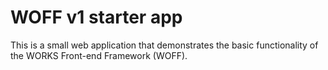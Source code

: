 # WOFF v1 starter app

This is a small web application that demonstrates the basic functionality of the WORKS Front-end Framework (WOFF).
